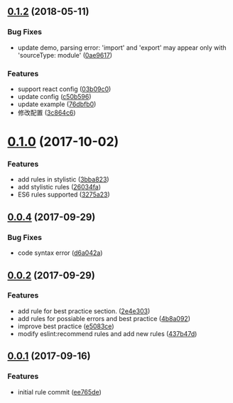 <a name="0.1.2"></a>
## [0.1.2](https://github.com/iv-web/eslint-config-ivweb/compare/v0.1.0...v0.1.2) (2018-05-11)


### Bug Fixes

* update demo, parsing error: 'import' and 'export' may appear only with 'sourceType: module' ([0ae9617](https://github.com/iv-web/eslint-config-ivweb/commit/0ae9617))


### Features

* support react config ([03b09c0](https://github.com/iv-web/eslint-config-ivweb/commit/03b09c0))
* update config ([c50b596](https://github.com/iv-web/eslint-config-ivweb/commit/c50b596))
* update example ([76dbfb0](https://github.com/iv-web/eslint-config-ivweb/commit/76dbfb0))
* 修改配置 ([3c864c6](https://github.com/iv-web/eslint-config-ivweb/commit/3c864c6))



<a name="0.1.0"></a>
# [0.1.0](https://github.com/iv-web/eslint-config-ivweb/compare/v0.0.4...v0.1.0) (2017-10-02)


### Features

* add rules in stylistic ([3bba823](https://github.com/iv-web/eslint-config-ivweb/commit/3bba823))
* add stylistic rules ([26034fa](https://github.com/iv-web/eslint-config-ivweb/commit/26034fa))
* ES6 rules supported ([3275a23](https://github.com/iv-web/eslint-config-ivweb/commit/3275a23))



<a name="0.0.4"></a>
## [0.0.4](https://github.com/iv-web/eslint-config-ivweb/compare/v0.0.2...v0.0.4) (2017-09-29)


### Bug Fixes

* code syntax error ([d6a042a](https://github.com/iv-web/eslint-config-ivweb/commit/d6a042a))



<a name="0.0.2"></a>
## [0.0.2](https://github.com/iv-web/eslint-config-ivweb/compare/v0.0.1...v0.0.2) (2017-09-29)


### Features

* add rule for best practice section. ([2e4e303](https://github.com/iv-web/eslint-config-ivweb/commit/2e4e303))
* add rules for possiable errors and best practice ([4b8a092](https://github.com/iv-web/eslint-config-ivweb/commit/4b8a092))
* improve best practice ([e5083ce](https://github.com/iv-web/eslint-config-ivweb/commit/e5083ce))
* modify eslint:recommend rules and add new rules ([437b47d](https://github.com/iv-web/eslint-config-ivweb/commit/437b47d))



<a name="0.0.1"></a>
## [0.0.1](https://github.com/iv-web/eslint-config-ivweb/compare/ee765de...v0.0.1) (2017-09-16)


### Features

* initial rule commit ([ee765de](https://github.com/iv-web/eslint-config-ivweb/commit/ee765de))



